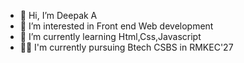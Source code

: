 - 👋 Hi, I’m Deepak A
- 👀 I’m interested in Front end Web development
- 🌱 I’m currently learning Html,Css,Javascript 
- 👨‍🎓 I'm currently pursuing Btech CSBS in RMKEC'27


<!---
Deepak-A10/Deepak-A10 is a ✨ special ✨ repository because its `README.md` (this file) appears on your GitHub profile.
You can click the Preview link to take a look at your changes.
--->
